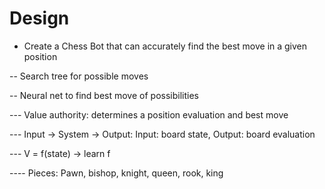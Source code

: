 # Design 

- Create a Chess Bot that can accurately find the best move in a given position

-- Search tree for possible moves 

-- Neural net to find best move of possibilities 

--- Value authority: determines a position evaluation and best move 

--- Input -> System -> Output: Input: board state, Output: board evaluation

--- V = f(state) -> learn f 

---- Pieces: Pawn, bishop, knight, queen, rook, king	
